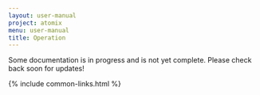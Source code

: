 ```yaml
---
layout: user-manual
project: atomix
menu: user-manual
title: Operation
---
```


Some documentation is in progress and is not yet complete. Please check back soon for updates!

{% include common-links.html %}
